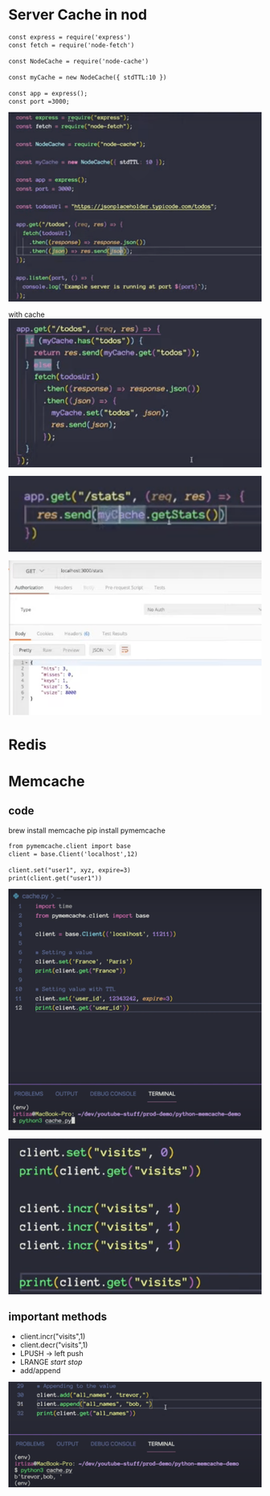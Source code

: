 # Server Cache in nod

```
const express = require('express')
const fetch = require('node-fetch')

const NodeCache = require('node-cache')

const myCache = new NodeCache({ stdTTL:10 })

const app = express();
const port =3000;

```
![Alt text](image-4.png)

with cache
![Alt text](image-5.png)

![Alt text](image-6.png)

![Alt text](image-7.png)

# Redis



##



# Memcache


## code
brew install memcache
pip install pymemcache

```
from pymemcache.client import base
client = base.Client('localhost',12)

client.set("user1", xyz, expire=3)
print(client.get("user1"))
```

![Alt text](image-2.png)

![Alt text](image-1.png)

## important methods
- client.incr("visits",1)
- client.decr("visits",1)
- LPUSH -> left push
- LRANGE <var> start stop
- add/append

![Alt text](image-3.png)



